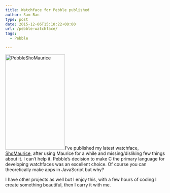 ```yaml
---
title: Watchface for Pebble published
author: Sam Ban
type: post
date: 2015-12-06T15:10:22+00:00
url: /pebble-watchface/
tags:
  - Pebble

---
```

[<img class="size-medium wp-image-664 alignright" src="http://wizguild.com/wp-content/uploads/2015/08/PebbleShoMaurice-188x300.png" alt="PebbleShoMaurice" width="188" height="300" srcset="https://wizguild.com/wp-content/uploads/2015/08/PebbleShoMaurice-188x300.png 188w, https://wizguild.com/wp-content/uploads/2015/08/PebbleShoMaurice.png 275w" sizes="(max-width: 188px) 100vw, 188px" />][1]I&#8217;ve published my latest watchface, [ShoMaurice][2], after using Maurice for a while and missing/disliking few things about it. I can&#8217;t help it. Pebble&#8217;s decision to make C the primary language for developing watchfaces was an excellent choice. Of course you can theoretically make apps in JavaScript but why?

I have other projects as well but I enjoy this, with a few hours of coding I create something beautiful, then I carry it with me.


 [1]: http://wizguild.com/wp-content/uploads/2015/08/PebbleShoMaurice.png
 [2]: http://wizguild.com/pebble-smartwatch/